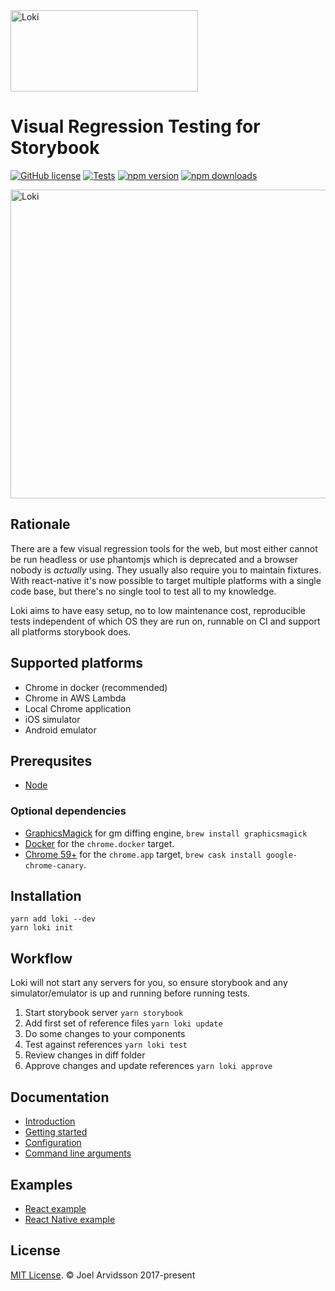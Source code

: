 <img src="https://user-images.githubusercontent.com/378279/27998811-43b9906e-6515-11e7-835a-6f596506cc46.png" width="300" height="130" alt="Loki" />

# Visual Regression Testing for Storybook

[![GitHub license](https://img.shields.io/npm/l/loki.svg)](https://github.com/oblador/loki/blob/master/LICENSE) [![Tests](https://github.com/oblador/loki/workflows/Tests/badge.svg)](https://github.com/oblador/loki/actions?query=workflow%3ATests) [![npm version](https://img.shields.io/npm/v/loki.svg)](https://npmjs.com/package/loki) [![npm downloads](https://img.shields.io/npm/dm/loki.svg)](https://npmjs.com/package/loki)

<img src="https://user-images.githubusercontent.com/378279/28074070-f0052fac-6657-11e7-8a9d-398a12d2d6a8.png" width="672" height="494" alt="Loki" />

## Rationale

There are a few visual regression tools for the web, but most either cannot be run headless or use phantomjs which is deprecated and a browser nobody is _actually_ using. They usually also require you to maintain fixtures. With react-native it's now possible to target multiple platforms with a single code base, but there's no single tool to test all to my knowledge.

Loki aims to have easy setup, no to low maintenance cost, reproducible tests independent of which OS they are run on, runnable on CI and support all platforms storybook does.

## Supported platforms

- Chrome in docker (recommended)
- Chrome in AWS Lambda
- Local Chrome application
- iOS simulator
- Android emulator

## Prerequsites

- [Node](https://nodejs.org/)

### Optional dependencies

- [GraphicsMagick](http://www.graphicsmagick.org) for gm diffing engine, `brew install graphicsmagick`
- [Docker](https://www.docker.com/community-edition#/download) for the `chrome.docker` target.
- [Chrome 59+](https://www.google.se/chrome/browser/desktop/) for the `chrome.app` target, `brew cask install google-chrome-canary`.

## Installation

```
yarn add loki --dev
yarn loki init
```

## Workflow

Loki will not start any servers for you, so ensure storybook and any simulator/emulator is up and running before running tests.

1.  Start storybook server
    `yarn storybook`
2.  Add first set of reference files
    `yarn loki update`
3.  Do some changes to your components
4.  Test against references
    `yarn loki test`
5.  Review changes in diff folder
6.  Approve changes and update references
    `yarn loki approve`

## Documentation

- [Introduction](https://loki.js.org/)
- [Getting started](https://loki.js.org/getting-started.html)
- [Configuration](https://loki.js.org/configuration.html)
- [Command line arguments](https://loki.js.org/command-line-arguments.html)

## Examples

- [React example](https://github.com/oblador/loki/tree/master/examples/react)
- [React Native example](https://github.com/oblador/loki/tree/master/examples/react-native)

## License

[MIT License](http://opensource.org/licenses/mit-license.html). © Joel Arvidsson 2017-present
